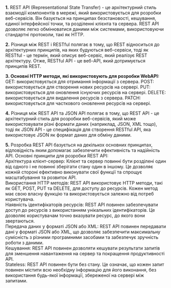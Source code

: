 **1.** REST API (Representational State Transfer) - це архітектурний стиль взаємодії компонентів в мережі, який використовується для розробки веб-сервісів. Він базується на принципах безстановості, кешування, єдиної інтерфейсної точки, та розділенні клієнта та сервера. REST API дозволяє легко обмінюватися даними між системами, використовуючи стандартні протоколи, такі як HTTP.

**2.** Різниця між REST і RESTful полягає в тому, що REST відноситься до архітектурних принципів, на яких будуються веб-сервіси, тоді як RESTful - це термін, який описує веб-сервіс, який реалізує REST архітектуру. Отже, RESTful API - це веб-API, який дотримується принципів REST.

**3. Основні HTTP методи, які використовують для розробки WebAPI:**
GET: використовується для отримання інформації з сервера.
POST: використовується для створення нових ресурсів на сервері.
PUT: використовується для оновлення існуючих ресурсів на сервері.
DELETE: використовується для видалення ресурсів з сервера.
PATCH: використовується для часткового оновлення ресурсів на сервері.

**4.** Різниця між REST API та JSON API полягає в тому, що REST API - це архітектурний стиль для розробки веб-сервісів, який може використовувати різні формати даних (наприклад, JSON, XML тощо), тоді як JSON API - це специфікація для створення RESTful API, яка використовує JSON як формат даних для обміну даними.

**5.** Розробка REST API базується на декількох основних принципах, відповідність яким допомагає забезпечити ефективність та надійність API.
Основні принципи для розробки REST API:</br>
Архітектура клієнт-сервер: Клієнт та сервер повинні бути розділені один від одного і не повинні зберігати стану один в іншому. Це дозволяє кожній стороні ефективно виконувати свої функції та спрощує масштабування та розвиток API.</br>
Використання HTTP методів: REST API використовує HTTP методи, такі як GET, POST, PUT та DELETE, для доступу до ресурсів. Кожен метод має свою власну функцію та використовується залежно від потреб користувача.</br>
Наявність ідентифікаторів ресурсів: REST API повинен забезпечувати доступ до ресурсів з використанням унікальних ідентифікаторів. Це дозволяє користувачам точно вказувати ресурс, до якого вони звертаються.</br>
Передача даних у форматі JSON або XML: REST API повинен передавати дані у форматі JSON або XML, що дозволяє забезпечити максимальну сумісність з різними програмними засобами та забезпечує зручність роботи з даними.</br>
Кешування: REST API повинен дозволяти кешувати результати запитів для зменшення навантаження на сервер та покращення продуктивності API.</br>
Stateless: REST API повинен бути без стану. Це означає, що кожен запит повинен містити всю необхідну інформацію для його виконання, без використання будь-якої інформації, збереженої на сервері між запитами.</br>
